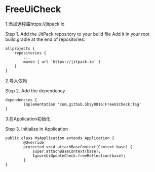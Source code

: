 # FreeUiCheck
1.添加远程库https://jitpack.io

Step 1. Add the JitPack repository to your build file
Add it in your root build.gradle at the end of repositories:

	allprojects {
		repositories {
			...
			maven { url 'https://jitpack.io' }
		}
	}
	
2.导入依赖

Step 2. Add the dependency

	dependencies {
	        implementation 'com.github.Shzy0816:FreeUiCheck:Tag'
	}
	


3.在Application初始化

Step 3. Initialize in Application

	public class MyApplication extends Application {
    		@Override
    		protected void attachBaseContext(Context base) {
        		super.attachBaseContext(base);
        		IgnoreUiUpdateCheck.freeReflection(base);
    		}
	}
